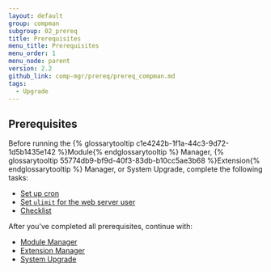 ```yaml
---
layout: default
group: compman
subgroup: 02_prereq
title: Prerequisites
menu_title: Prerequisites
menu_order: 1
menu_node: parent
version: 2.2
github_link: comp-mgr/prereq/prereq_compman.md
tags:
  - Upgrade
---
```


## Prerequisites
Before running the {% glossarytooltip c1e4242b-1f1a-44c3-9d72-1d5b1435e142 %}Module{% endglossarytooltip %} Manager, {% glossarytooltip 55774db9-bf9d-40f3-83db-b10cc5ae3b68 %}Extension{% endglossarytooltip %} Manager, or System Upgrade, complete the following tasks:

*	[Set up cron]({{page.baseurl}}comp-mgr/prereq/prereq_cron.html)
*	[Set `ulimit` for the web server user]({{page.baseurl}}comp-mgr/prereq/prereq_compman-ulimit.html)
*	[Checklist]({{page.baseurl}}comp-mgr/prereq/prereq_compman-checklist.html)

After you've completed all prerequisites, continue with:

*	[Module Manager]({{page.baseurl}}comp-mgr/module-man/compman-start.html)
*	[Extension Manager]({{page.baseurl}}comp-mgr/extens-man/extensman-main-pg.html)
*	[System Upgrade]({{page.baseurl}}comp-mgr/upgrader/upgrade-start.html)
